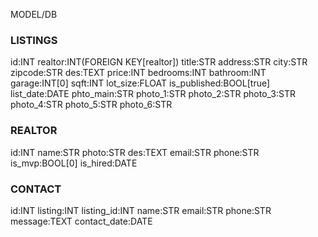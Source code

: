 MODEL/DB

### LISTINGS
id:INT
realtor:INT(FOREIGN KEY[realtor])
title:STR
address:STR
city:STR
zipcode:STR
des:TEXT
price:INT
bedrooms:INT
bathroom:INT
garage:INT[0]
sqft:INT
lot_size:FLOAT
is_published:BOOL[true]
list_date:DATE
phto_main:STR
photo_1:STR
photo_2:STR
photo_3:STR
photo_4:STR
photo_5:STR
photo_6:STR

### REALTOR
id:INT
name:STR
photo:STR
des:TEXT
email:STR
phone:STR
is_mvp:BOOL[0]
is_hired:DATE

### CONTACT
id:INT
listing:INT
listing_id:INT
name:STR
email:STR
phone:STR
message:TEXT
contact_date:DATE

